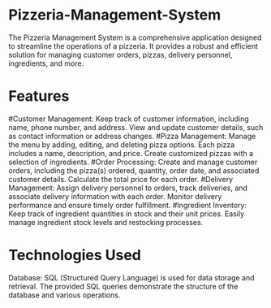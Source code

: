 # Pizzeria-Management-System
The Pizzeria Management System is a comprehensive application designed to streamline the operations of a pizzeria. It provides a robust and efficient solution for managing customer orders, pizzas, delivery personnel, ingredients, and more.
# Features
#Customer Management: Keep track of customer information, including name, phone number, and address. View and update customer details, such as contact information or address changes.
#Pizza Management: Manage the menu by adding, editing, and deleting pizza options. Each pizza includes a name, description, and price. Create customized pizzas with a selection of ingredients.
#Order Processing: Create and manage customer orders, including the pizza(s) ordered, quantity, order date, and associated customer details. Calculate the total price for each order.
#Delivery Management: Assign delivery personnel to orders, track deliveries, and associate delivery information with each order. Monitor delivery performance and ensure timely order fulfillment.
#Ingredient Inventory: Keep track of ingredient quantities in stock and their unit prices. Easily manage ingredient stock levels and restocking processes.

# Technologies Used
Database: SQL (Structured Query Language) is used for data storage and retrieval. The provided SQL queries demonstrate the structure of the database and various operations.
